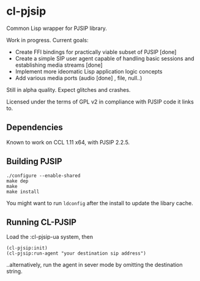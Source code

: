 # cl-pjsip
Common Lisp wrapper for PJSIP library.

Work in progress. Current goals:

* Create FFI bindings for practically viable subset of PJSIP [done]
* Create a simple SIP user agent capable of handling basic sessions and establishing media streams [done]
* Implement more ideomatic Lisp application logic concepts
* Add various media ports (audio [done] , file, null..)

Still in alpha quality. Expect glitches and crashes.

Licensed under the terms of GPL v2 in compliance with PJSIP code it links to.

## Dependencies

Known to work on CCL 1.11 x64, with PJSIP 2.2.5.

## Building PJSIP

```
./configure --enable-shared
make dep
make
make install
```

You might want to run `ldconfig` after the install to update the libary cache.


## Running CL-PJSIP

Load the :cl-pjsip-ua system, then 
```
(cl-pjsip:init)
(cl-pjsip:run-agent "your destination sip address")
```

..alternatively, run the agent in sever mode by omitting the destination string.
